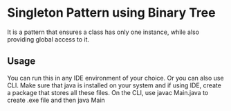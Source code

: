 # Singleton Pattern using Binary Tree
It is a pattern that ensures a class has only one instance, while also providing global access to it.

## Usage
You can run this in any IDE environment of your choice. Or you can also use CLI. Make sure that java is installed on your system
and if using IDE, create a package that stores all these files. On the CLI, use javac Main.java to create .exe file and then java Main

